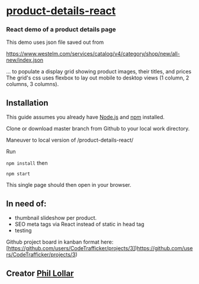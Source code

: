 # [product-details-react](https://github.com/CodeTrafficker/product-details-react)

### React demo of a product details page 

This demo uses json file saved out from 

 https://www.westelm.com/services/catalog/v4/category/shop/new/all-new/index.json

 ... to populate a display grid showing product images, their titles, and prices The grid's css uses flexbox to lay out mobile to desktop views (1 column, 2 columns, 3 columns).

## Installation

This guide assumes you already have [Node.js](https://nodejs.org/en/) and [npm](https://www.npmjs.com/) installed.

Clone or download master branch from Github to your local work directory.

Maneuver to local version of /product-details-react/

Run 

```npm install```
then

```npm start```

This single page should then open in your browser.

## In need of:
- thumbnail slideshow per product.
- SEO meta tags via React instead of static in head tag
- testing

Github project board in kanban format here: 
[https://github.com/users/CodeTrafficker/projects/3])https://github.com/users/CodeTrafficker/projects/3)

 ## Creator [Phil Lollar](https://github.com/CodeTrafficker/)

